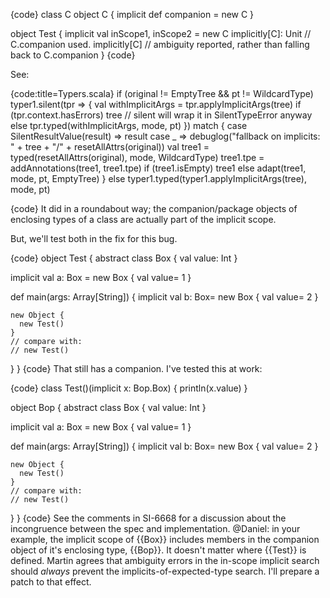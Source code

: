 {code}
class C 
object C {
  implicit def companion = new C
}

object Test {
  implicit val inScope1, inScope2 = new C
  implicitly[C]: Unit // C.companion used.
  implicitly[C]       // ambiguity reported, rather than falling back to C.companion
}
{code}

See: 

{code:title=Typers.scala}
if (original != EmptyTree && pt != WildcardType)
  typer1.silent(tpr => {
    val withImplicitArgs = tpr.applyImplicitArgs(tree)
    if (tpr.context.hasErrors) tree // silent will wrap it in SilentTypeError anyway
    else tpr.typed(withImplicitArgs, mode, pt)
  }) match {
    case SilentResultValue(result) =>
      result
    case _ =>
      debuglog("fallback on implicits: " + tree + "/" + resetAllAttrs(original))
      val tree1 = typed(resetAllAttrs(original), mode, WildcardType)
      tree1.tpe = addAnnotations(tree1, tree1.tpe)
      if (tree1.isEmpty) tree1 else adapt(tree1, mode, pt, EmptyTree)
  }
else
  typer1.typed(typer1.applyImplicitArgs(tree), mode, pt)

{code}
It did in a roundabout way; the companion/package objects of enclosing types of a class are actually part of the implicit scope.

But, we'll test both in the fix for this bug.

{code}
object Test {
  abstract class Box {
    val value: Int
  }

  implicit val a: Box = new Box {
    val value= 1
  }

  def main(args: Array[String]) {
    implicit val b: Box= new Box {
      val value= 2
    }

    new Object {
      new Test()
    }
    // compare with:
    // new Test()
  }
}
{code}
That still has a companion. I've tested this at work:

{code}
class Test()(implicit x: Bop.Box) {
  println(x.value)
}

object Bop {
  abstract class Box {
    val value: Int
  }

  implicit val a: Box = new Box {
    val value= 1
  }

  def main(args: Array[String]) {
    implicit val b: Box= new Box {
      val value= 2
    }

    new Object {
      new Test()
    }
    // compare with:
    // new Test()
  }
}
{code}
See the comments in SI-6668 for a discussion about the incongruence between the spec and implementation.
@Daniel: in your example, the implicit scope of {{Box}} includes members in the companion object of it's enclosing type, {{Bop}}. It doesn't matter where {{Test}} is defined.
Martin agrees that ambiguity errors in the in-scope implicit search should *always* prevent the implicits-of-expected-type search. I'll prepare a patch to that effect.
